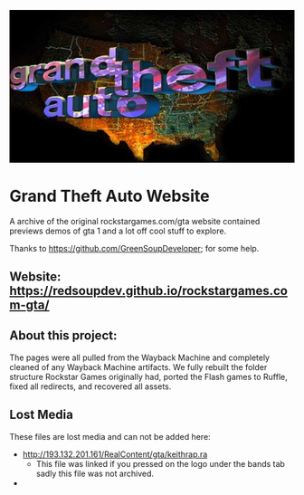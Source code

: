 ![Icon](/rockstargames.com-gta/gta/gtalogo.jpg)

# Grand Theft Auto Website
A archive of the original rockstargames.com/gta website contained previews demos of gta 1 and a lot off cool stuff to explore.

Thanks to https://github.com/GreenSoupDeveloper; for some help.

## Website: https://redsoupdev.github.io/rockstargames.com-gta/

## About this project:
The pages were all pulled from the Wayback Machine and completely cleaned of any Wayback Machine artifacts. 
We fully rebuilt the folder structure Rockstar Games originally had, ported the Flash games to Ruffle, fixed all redirects, and recovered all assets.

## Lost Media
These files are lost media and can not be added here:
- http://193.132.201.161/RealContent/gta/keithrap.ra 
   - This file was linked if you pressed on the logo under the bands tab sadly this file was not archived.
- 
